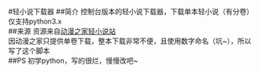 #轻小说下载器
##简介
控制台版本的轻小说下载器，下载单本轻小说（有分卷）<br>
仅支持python3.x<br>
##来源
资源来自[动漫之家轻小说站](http://xs.dmzj.com/)<br>
因动漫之家只提供单卷下载，整本下载非常不便，且使用数字命名（坑~），所以写了这个脚本<br>
##PS
初学python，写的很烂，慢慢改吧~